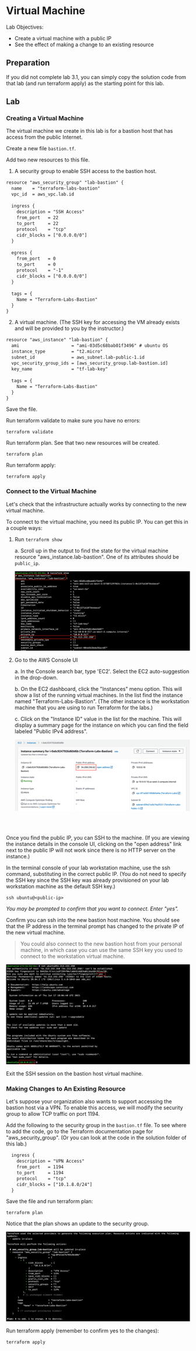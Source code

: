 # Virtual Machine

Lab Objectives:
- Create a virtual machine with a public IP
- See the effect of making a change to an existing resource

## Preparation

If you did not complete lab 3.1, you can simply copy the solution code from that lab (and run terraform apply) as the starting point for this lab.

## Lab

### Creating a Virtual Machine

The virtual machine we create in this lab is for a bastion host that has access from the public Internet.

Create a new file `bastion.tf`.

Add two new resources to this file.

1. A security group to enable SSH access to the bastion host.
```
resource "aws_security_group" "lab-bastion" {
  name    = "terraform-labs-bastion"
  vpc_id  = aws_vpc.lab.id

  ingress {
    description = "SSH Access"
    from_port   = 22
    to_port     = 22
    protocol    = "tcp"
    cidr_blocks = ["0.0.0.0/0"]
  }

  egress {
    from_port   = 0
    to_port     = 0
    protocol    = "-1"
    cidr_blocks = ["0.0.0.0/0"]
  }

  tags = {
    Name = "Terraform-Labs-Bastion"
  }
}
```

2. A virtual machine. (The SSH key for accessing the VM already exists and will be provided to you by the instructor.)
```
resource "aws_instance" "lab-bastion" {
  ami                    = "ami-03d5c68bab01f3496" # ubuntu OS
  instance_type          = "t2.micro"
  subnet_id              = aws_subnet.lab-public-1.id
  vpc_security_group_ids = [aws_security_group.lab-bastion.id]
  key_name               = "tf-lab-key"

  tags = {
    Name = "Terraform-Labs-Bastion"
  }
}
```
Save the file.

Run terraform validate to make sure you have no errors:
```
terraform validate
```

Run terraform plan.  See that two new resources will be created.
```
terraform plan
```

Run terraform apply:
```
terraform apply
```

### Connect to the Virtual Machine

Let's check that the infrastructure actually works by connecting to the new virtual machine.

To connect to the virtual machine, you need its public IP.  You can get this in a couple ways:

1. Run `terraform show`

    a. Scroll up in the output to find the state for the virtual machine resource "aws_instance.lab-bastion".  One of its attributes should be `public_ip`.

    ![Public IP - Terraform show](./images/tf-show-vm-ip.png "Public IP - Terraform show")

2. Go to the AWS Console UI

    a. In the Console search bar, type 'EC2'.  Select the EC2 auto-suggestion in the drop-down.  

    b. On the EC2 dashboard, click the "Instances" menu option.  This will show a list of the running virtual machines. In the list find the instance named "Terraform-Labs-Bastion". (The other instance is the workstation machine that you are using to run Terraform for the labs.)

    c. Click on the "Instance ID" value in the list for the machine.  This will display a summary page for the instance on which you can find the field labeled "Public IPv4 address".

    ![Public IP - AWS console](./images/aws-vm-summary.png "Public IP - AWS portal")

<br /><br />

Once you find the public IP, you can SSH to the machine.  (If you are viewing the instance details in the console UI, clicking on the "open address" link next to the public IP will not work since there is no HTTP server on the instance.)

In the terminal console of your lab workstation machine, use the ssh command, substituting in the correct public IP. (You do not need to specify the SSH key since the SSH key was already provisioned on your lab workstation machine as the default SSH key.)

```
ssh ubuntu@<public-ip>
```
*You may be prompted to confirm that you want to connect. Enter "yes".*

Confirm you can ssh into the new bastion host machine.  You should see that the IP address in the terminal prompt has changed to the private IP of the new virtual machine.

> You could also connect to the new bastion host from your personal machine, in which case you can use the same SSH key you used to connect to the workstation virtual machine.

![SSH into VM](./images/cs-vm-ssh.png "SSH into VM")

Exit the SSH session on the bastion host virtual machine.

### Making Changes to An Existing Resource

Let's suppose your organization also wants to support accessing the bastion host via a VPN.  To enable this access, we will modify the security group to allow TCP traffic on port 1194.

Add the following to the security group in the `bastion.tf` file.  To see where to add the code, go to the Terraform documentation page for "aws_security_group". (Or you can look at the code in the solution folder of this lab.)

```
  ingress {
    description = "VPN Access"
    from_port   = 1194
    to_port     = 1194
    protocol    = "tcp"
    cidr_blocks = ["10.1.8.0/24"]
  }
```

Save the file and run terraform plan:
```
terraform plan
```

Notice that the plan shows an update to the security group.

![Terraform Plan - Modified SG](./images/tf-plan-sg.png "Terraform Plan - Modified SG")


Run terraform apply (remember to confirm yes to the changes):
```
terraform apply
```
